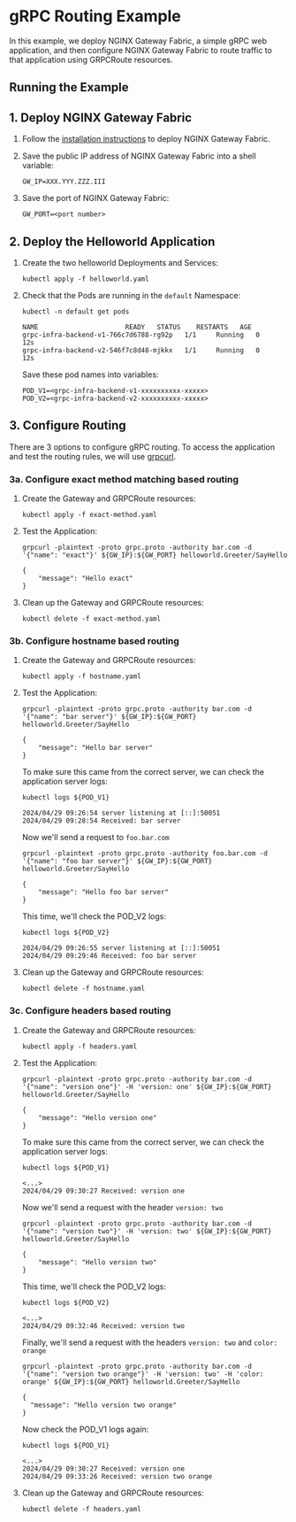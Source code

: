 # gRPC Routing Example

In this example, we deploy NGINX Gateway Fabric, a simple gRPC web application, and then configure NGINX Gateway Fabric
to route traffic to that application using GRPCRoute resources.

## Running the Example

## 1. Deploy NGINX Gateway Fabric

1. Follow the [installation instructions](https://docs.nginx.com/nginx-gateway-fabric/installation/) to deploy NGINX Gateway Fabric.

1. Save the public IP address of NGINX Gateway Fabric into a shell variable:

    ```text
    GW_IP=XXX.YYY.ZZZ.III
    ```

1. Save the port of NGINX Gateway Fabric:

    ```text
    GW_PORT=<port number>
    ```

## 2. Deploy the Helloworld Application

1. Create the two helloworld Deployments and Services:

    ```shell
    kubectl apply -f helloworld.yaml
    ```

1. Check that the Pods are running in the `default` Namespace:

    ```shell
    kubectl -n default get pods
    ```

    ```text
    NAME                      READY   STATUS    RESTARTS   AGE
    grpc-infra-backend-v1-766c7d6788-rg92p   1/1     Running   0          12s
    grpc-infra-backend-v2-546f7c8d48-mjkkx   1/1     Running   0          12s
    ```

   Save these pod names into variables:

    ```text
    POD_V1=<grpc-infra-backend-v1-xxxxxxxxxx-xxxxx>
    POD_V2=<grpc-infra-backend-v2-xxxxxxxxxx-xxxxx>
    ```

## 3. Configure Routing

There are 3 options to configure gRPC routing. To access the application and test the routing rules, we will use [grpcurl](https://github.com/fullstorydev/grpcurl?tab=readme-ov-file#installation).

### 3a. Configure exact method matching based routing

1. Create the Gateway and GRPCRoute resources:

    ```shell
    kubectl apply -f exact-method.yaml
    ```

2. Test the Application:

    ```shell
    grpcurl -plaintext -proto grpc.proto -authority bar.com -d '{"name": "exact"}' ${GW_IP}:${GW_PORT} helloworld.Greeter/SayHello
    ```

    ```text
    {
        "message": "Hello exact"
    }
    ```

3. Clean up the Gateway and GRPCRoute resources:

    ```shell
    kubectl delete -f exact-method.yaml
    ```

### 3b. Configure hostname based routing

1. Create the Gateway and GRPCRoute resources:

    ```shell
    kubectl apply -f hostname.yaml
    ```

2. Test the Application:

    ```shell
    grpcurl -plaintext -proto grpc.proto -authority bar.com -d '{"name": "bar server"}' ${GW_IP}:${GW_PORT} helloworld.Greeter/SayHello
    ```

    ```text
    {
        "message": "Hello bar server"
    }
    ```

   To make sure this came from the correct server, we can check the application server logs:

    ```shell
    kubectl logs ${POD_V1}
    ```

    ```text
    2024/04/29 09:26:54 server listening at [::]:50051
    2024/04/29 09:28:54 Received: bar server
    ```

   Now we'll send a request to `foo.bar.com`

    ```shell
    grpcurl -plaintext -proto grpc.proto -authority foo.bar.com -d '{"name": "foo bar server"}' ${GW_IP}:${GW_PORT} helloworld.Greeter/SayHello
    ```

    ```text
    {
        "message": "Hello foo bar server"
    }
    ```

   This time, we'll check the POD_V2 logs:

    ```shell
    kubectl logs ${POD_V2}
    ```

    ```text
    2024/04/29 09:26:55 server listening at [::]:50051
    2024/04/29 09:29:46 Received: foo bar server
    ```

3. Clean up the Gateway and GRPCRoute resources:

    ```shell
    kubectl delete -f hostname.yaml
    ```

### 3c. Configure headers based routing

1. Create the Gateway and GRPCRoute resources:

    ```shell
    kubectl apply -f headers.yaml
    ```

2. Test the Application:

    ```shell
    grpcurl -plaintext -proto grpc.proto -authority bar.com -d '{"name": "version one"}' -H 'version: one' ${GW_IP}:${GW_PORT} helloworld.Greeter/SayHello
    ```

    ```text
    {
        "message": "Hello version one"
    }
    ```

   To make sure this came from the correct server, we can check the application server logs:

    ```shell
    kubectl logs ${POD_V1}
    ```

    ```text
    <...>
    2024/04/29 09:30:27 Received: version one
    ```

   Now we'll send a request with the header `version: two`

    ```shell
    grpcurl -plaintext -proto grpc.proto -authority bar.com -d '{"name": "version two"}' -H 'version: two' ${GW_IP}:${GW_PORT} helloworld.Greeter/SayHello
    ```

    ```text
    {
        "message": "Hello version two"
    }
    ```

   This time, we'll check the POD_V2 logs:

    ```shell
    kubectl logs ${POD_V2}
    ```

    ```text
    <...>
    2024/04/29 09:32:46 Received: version two
    ```

   Finally, we'll send a request with the headers `version: two` and `color: orange`

    ```shell
    grpcurl -plaintext -proto grpc.proto -authority bar.com -d '{"name": "version two orange"}' -H 'version: two' -H 'color: orange' ${GW_IP}:${GW_PORT} helloworld.Greeter/SayHello
    ```

   ```text
   {
     "message": "Hello version two orange"
   }
   ```

   Now check the POD_V1 logs again:

   ```shell
   kubectl logs ${POD_V1}
   ```

   ```text
   <...>
   2024/04/29 09:30:27 Received: version one
   2024/04/29 09:33:26 Received: version two orange
   ```

3. Clean up the Gateway and GRPCRoute resources:

   ```shell
   kubectl delete -f headers.yaml
   ```
